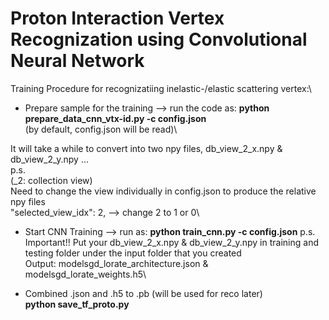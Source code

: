 # Proton Interaction Vertex Recognization using Convolutional Neural Network

Training Procedure for recognizatiing inelastic-/elastic scattering vertex:\
 - Prepare sample for the training
--> run the code as: **python prepare_data_cnn_vtx-id.py -c config.json**\
(by default, config.json will be read)\

It will take a while to convert into two npy files, db_view_2_x.npy & db_view_2_y.npy ...\
p.s. \
(_2: collection view)\
Need to change the view individually in config.json to produce the relative npy files\
"selected_view_idx": 2, --> change 2 to 1 or 0\

 - Start CNN Training
--> run as: **python train_cnn.py -c config.json**
p.s.\
Important!! Put your db_view_2_x.npy & db_view_2_y.npy in training and testing folder under the input folder that you created\
Output: modelsgd_lorate_architecture.json & modelsgd_lorate_weights.h5\

 - Combined .json and .h5 to .pb (will be used for reco later)\
**python save_tf_proto.py**
